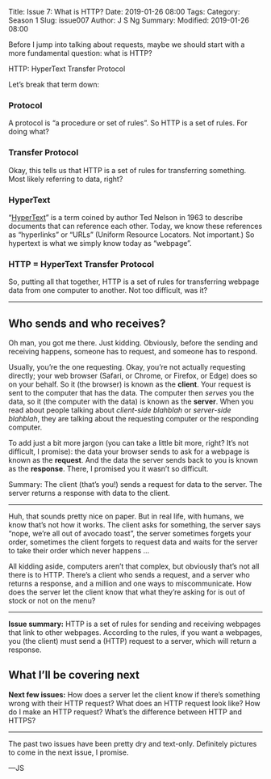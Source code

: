Title: Issue 7: What is HTTP?
Date: 2019-01-26 08:00
Tags: 
Category: Season 1
Slug: issue007
Author: J S Ng
Summary: 
Modified: 2019-01-26 08:00

Before I jump into talking about requests, maybe we should start with a more fundamental question: what is HTTP?

HTTP: HyperText Transfer Protocol

Let’s break that term down:

### Protocol

A protocol is “a procedure or set of rules”. So HTTP is a set of rules. For doing what?

### Transfer Protocol

Okay, this tells us that HTTP is a set of rules for transferring something. Most likely referring to data, right? 

### HyperText

“[HyperText](https://en.wikipedia.org/wiki/Hypertext)” is a term coined by author Ted Nelson in 1963 to describe documents that can reference each other. Today, we know these references as “hyperlinks” or “URLs” (Uniform Resource Locators. Not important.) So hypertext is what we simply know today as “webpage”.

### HTTP = HyperText Transfer Protocol

So, putting all that together, HTTP is a set of rules for transferring webpage data from one computer to another. Not too difficult, was it?

-----

## Who sends and who receives?

Oh man, you got me there. Just kidding. Obviously, before the sending and receiving happens, someone has to request, and someone has to respond.

Usually, you’re the one requesting. Okay, you’re not actually requesting directly; your web browser (Safari, or Chrome, or Firefox, or Edge) does so on your behalf. So it (the browser) is known as the **client**. Your request is sent to the computer that has the data. The computer then *serves* you the data, so it (the computer with the data) is known as the **server**. When you read about people talking about *client-side blahblah* or *server-side blahblah*, they are talking about the requesting computer or the responding computer.

To add just a bit more jargon (you can take a little bit more, right? It’s not difficult, I promise): the data your browser sends to ask for a webpage is known as the **request**. And the data the server sends back to you is known as the **response**. There, I promised you it wasn’t so difficult.

Summary: The client (that’s you!) sends a request for data to the server. The server returns a response with data to the client.

-----

Huh, that sounds pretty nice on paper. But in real life, with humans, we know that’s not how it works. The client asks for something, the server says “nope, we’re all out of avocado toast”, the server sometimes forgets your order, sometimes the client forgets to request data and waits for the server to take their order which never happens …

All kidding aside, computers aren’t that complex, but obviously that’s not all there is to HTTP. There’s a client who sends a request, and a server who returns a response, and a million and one ways to miscommunicate. How does the server let the client know that what they’re asking for is out of stock or not on the menu?

-----

**Issue summary:** HTTP is a set of rules for sending and receiving webpages that link to other webpages. According to the rules, if you want a webpages, you (the client) must send a (HTTP) request to a server, which will return a response.

## What I’ll be covering next

**Next few issues:** How does a server let the client know if there’s something wrong with their HTTP request? What does an HTTP request look like? How do I make an HTTP request? What’s the difference between HTTP and HTTPS?

-----

The past two issues have been pretty dry and text-only. Definitely pictures to come in the next issue, I promise.

—JS

